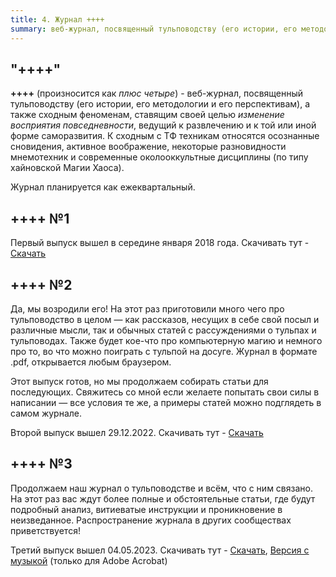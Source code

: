 ```yaml
---
title: 4. Журнал ++++
summary: веб-журнал, посвященный тульповодству (его истории, его методологии и его перспективам), а также сходным феноменам, ставящим своей целью "изменение восприятия повседневности", ведущий к развлечению и к той или иной форме саморазвития. К сходным с ТФ техникам относятся осознанные сновидения, активное воображение, некоторые разновидности мнемотехник и современные околооккультные дисциплины (по типу хайновской Магии Хаоса).
---
```


## "++++" 
**++++** (произносится как *плюс четыре*) - веб-журнал, посвященный тульповодству (его истории, его методологии и его перспективам), а также сходным феноменам, ставящим своей целью *изменение восприятия повседневности*, ведущий к развлечению и к той или иной форме саморазвития. К сходным с ТФ техникам относятся осознанные сновидения, активное воображение, некоторые разновидности мнемотехник и современные околооккультные дисциплины (по типу хайновской Магии Хаоса).

Журнал планируется как ежеквартальный.

## ++++ №1
Первый выпуск вышел в середине января 2018 года. Скачивать тут - [Скачать](plusfour1.pdf)

## ++++ №2
Да, мы возродили его! На этот раз приготовили много чего про тульповодство в целом — как рассказов, несущих в себе свой посыл и различные мысли, так и обычных статей с рассуждениями о тульпах и тульповодах. Также будет кое-что про компьютерную магию и немного про то, во что можно поиграть с тульпой на досуге. Журнал в формате .pdf, открывается любым браузером. 

Этот выпуск готов, но мы продолжаем собирать статьи для последующих. Свяжитесь со мной если желаете попытать свои силы в написании — все условия те же, а примеры статей можно подглядеть в самом журнале.

Второй выпуск вышел 29.12.2022. Скачивать тут - [Скачать](plusfour2.pdf)

## ++++ №3
Продолжаем наш журнал о тульповодстве и всём, что с ним связано. На этот раз вас ждут более полные и обстоятельные статьи, где будут подробный анализ, витиеватые инструкции и проникновение в неизведанное. Распространение журнала в других сообществах приветствуется!

Третий выпуск вышел 04.05.2023. Скачивать тут - [Скачать](plusfour3.pdf), [Версия с музыкой](https://plusfour.anoma.li/plusfour3acrobat.pdf) (только для Adobe Acrobat)
